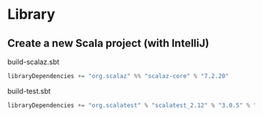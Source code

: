 # Library

## Create a new Scala project (with IntelliJ)

build-scalaz.sbt

```scala
libraryDependencies += "org.scalaz" %% "scalaz-core" % "7.2.20"
```

build-test.sbt

```scala
libraryDependencies += "org.scalatest" % "scalatest_2.12" % "3.0.5" % "test"
```



